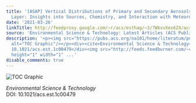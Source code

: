 ```yaml
---
title: '[ASAP] Vertical Distributions of Primary and Secondary Aerosols in Urban Boundary
  Layer: Insights into Sources, Chemistry, and Interaction with Meteorology'
date: '2021-03-26'
linkTitle: http://feedproxy.google.com/~r/acs/esthag/~3/7WbsvXes6Z4/acs.est.1c00479
source: 'Environmental Science & Technology: Latest Articles (ACS Publications)'
description: '<p><img src="https://pubs.acs.org/na101/home/literatum/publisher/achs/journals/content/esthag/0/esthag.ahead-of-print/acs.est.1c00479/20210326/images/medium/es1c00479_0007.gif"
  alt="TOC Graphic"/></p><div><cite>Environmental Science & Technology</cite></div><div>DOI:
  10.1021/acs.est.1c00479</div><img src="http://feeds.feedburner.com/~r/acs/esthag/~4/7WbsvXes6Z4"
  height="1" width="1" ...'
disable_comments: true
---
```

<p><img src="https://pubs.acs.org/na101/home/literatum/publisher/achs/journals/content/esthag/0/esthag.ahead-of-print/acs.est.1c00479/20210326/images/medium/es1c00479_0007.gif" alt="TOC Graphic"/></p><div><cite>Environmental Science & Technology</cite></div><div>DOI: 10.1021/acs.est.1c00479</div><img src="http://feeds.feedburner.com/~r/acs/esthag/~4/7WbsvXes6Z4" height="1" width="1" ...